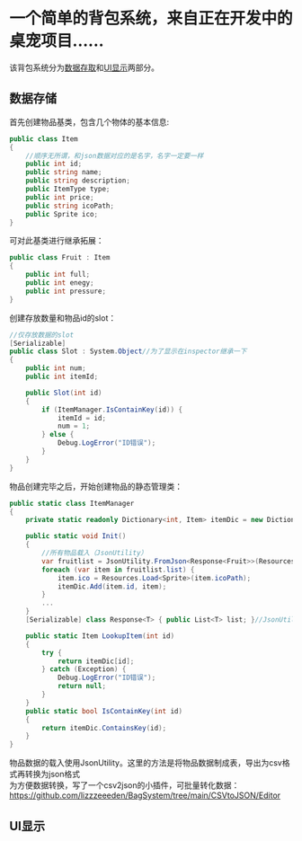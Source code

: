 # 一个简单的背包系统，来自正在开发中的桌宠项目……
该背包系统分为[数据存取](#data)和[UI显示](#ui)两部分。  

<h2 id="data">数据存储</h2>  

首先创建物品基类，包含几个物体的基本信息:  
```c#
public class Item
{
    //顺序无所谓，和json数据对应的是名字，名字一定要一样
    public int id;
    public string name;
    public string description;
    public ItemType type;
    public int price;
    public string icoPath;
    public Sprite ico;
}
```
可对此基类进行继承拓展：
```c#
public class Fruit : Item
{
    public int full;
    public int enegy;
    public int pressure;
}
```
创建存放数量和物品id的slot：
```c#
//仅存放数据的slot
[Serializable]
public class Slot : System.Object//为了显示在inspector继承一下
{
    public int num;
    public int itemId;

    public Slot(int id)
    {
        if (ItemManager.IsContainKey(id)) {
            itemId = id;
            num = 1;
        } else {
            Debug.LogError("ID错误");
        }
    }
}
```

物品创建完毕之后，开始创建物品的静态管理类：
```c#
public static class ItemManager
{
    private static readonly Dictionary<int, Item> itemDic = new Dictionary<int, Item>();

    public static void Init()
    {
        //所有物品载入（JsonUtility）
        var fruitlist = JsonUtility.FromJson<Response<Fruit>>(Resources.Load<TextAsset>("ItemData/Fruits").text);//注意编码为UTF-8不带BOM
        foreach (var item in fruitlist.list) {
            item.ico = Resources.Load<Sprite>(item.icoPath);
            itemDic.Add(item.id, item);
        }
        ...
    }
    [Serializable] class Response<T> { public List<T> list; }//JsonUtility弊端，读取数组需要多做一个数组类;注意所有json数组名都为list

    public static Item LookupItem(int id)
    {
        try {
            return itemDic[id];
        } catch (Exception) {
            Debug.LogError("ID错误");
            return null;
        }
    }
    public static bool IsContainKey(int id)
    {
        return itemDic.ContainsKey(id);
    }
}
```

物品数据的载入使用JsonUtility。这里的方法是将物品数据制成表，导出为csv格式再转换为json格式  
为方便数据转换，写了一个csv2json的小插件，可批量转化数据：  
<https://github.com/lizzzeeeden/BagSystem/tree/main/CSVtoJSON/Editor>  



<h2 id="ui">UI显示</h2>
